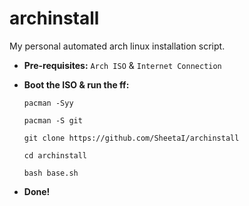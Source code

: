 # archinstall
My personal automated arch linux installation script.

 - **Pre-requisites:**
`Arch ISO` & `Internet Connection`

 - **Boot the ISO & run the ff:**

    `pacman -Syy`

    `pacman -S git`

    `git clone https://github.com/SheetaI/archinstall`

    `cd archinstall`

    `bash base.sh`

 - **Done!**



